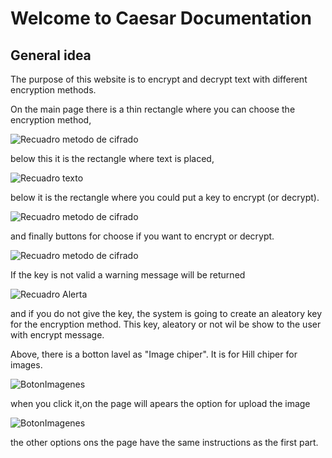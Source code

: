 # Welcome to Caesar Documentation

## General idea 

The purpose of this website is to encrypt and decrypt text with different encryption methods.
 
On the main page there is a thin rectangle where you can choose the encryption method,


![Recuadro metodo de cifrado](\images\ImgMetodo.svg)

 below this it is the rectangle where text is placed,

 ![Recuadro texto](\images\Imgtexto.svg)
 
  below it is the rectangle where you could put a key to encrypt (or decrypt).

  ![Recuadro metodo de cifrado](\images\Imgclavenometodo.svg)

  and finally buttons for choose if you want to encrypt or decrypt.

  ![Recuadro metodo de cifrado](\images\ImgEncriptarDesencriptar.svg)

 If the key is not valid a warning message will be returned 
 
 ![Recuadro Alerta](\images\ImgMensajeError.svg)
 
 and if you do not give the key, the system is going to create an aleatory key for the encryption method. This key, aleatory or not wil be show to the user with encrypt message.

 Above, there is a botton lavel as "Image chiper". It is for Hill chiper for images.

 ![BotonImagenes](/images/Imgarchivoimagen.svg)

when you click it,on the page will apears the option for upload the image

![BotonImagenes](\images\ImgHill.jpg)

the other options ons the page have the same instructions as the first part.